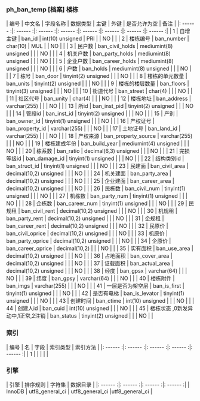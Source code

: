 ### ph_ban_temp [档案] 楼栋
|  编号  |  中文名  |  字段名称  |  数据类型  |  主键  |  外键  |  是否允许为空  |  备注  |
|: ------ :|: ------ :|: ------ :|: ------ :|: ------ :|: ------ :|: ------ :|: ------ :|
| 1 | 自增主键 | ban_id | int(10) unsigned | PRI |  | NO |  |
| 2 | 楼栋编号 | ban_number | char(10) | MUL |  | NO |  |
| 3 | 民户数 | ban_civil_holds | mediumint(8) unsigned |  |  | NO |  |
| 4 | 机关户数 | ban_party_holds | mediumint(8) unsigned |  |  | NO |  |
| 5 | 企业户数 | ban_career_holds | mediumint(8) unsigned |  |  | NO |  |
| 6 | 户数 | ban_holds | mediumint(8) unsigned |  |  | NO |  |
| 7 | 栋号 | ban_door | tinyint(2) unsigned |  |  | NO |  |
| 8 | 楼栋的单元数量 | ban_units | tinyint(2) unsigned |  |  | NO |  |
| 9 | 楼栋的楼层数量 | ban_floors | tinyint(3) unsigned |  |  | NO |  |
| 10 | 街道代号 | ban_street | char(4) |  |  | NO |  |
| 11 | 社区代号 | ban_unity | char(4) |  |  | NO |  |
| 12 | 楼栋地址 | ban_address | varchar(255) |  |  | NO |  |
| 13 | 所id | ban_inst_pid | tinyint(2) unsigned |  |  | NO |  |
| 14 | 管段id | ban_inst_id | tinyint(2) unsigned |  |  | NO |  |
| 15 | 产别 | ban_owner_id | tinyint(1) unsigned |  |  | NO |  |
| 16 | 产权证号 | ban_property_id | varchar(255) |  |  | NO |  |
| 17 | 土地证号 | ban_land_id | varchar(255) |  |  | NO |  |
| 18 | 产权来源 | ban_property_source | varchar(255) |  |  | NO |  |
| 19 | 楼栋建成年份 | ban_build_year | mediumint(4) unsigned |  |  | NO |  |
| 20 | 栋系数 | ban_ratio | decimal(6,3) unsigned |  |  | NO |  |
| 21 | 完损等级id | ban_damage_id | tinyint(1) unsigned |  |  | NO |  |
| 22 | 结构类别id | ban_struct_id | tinyint(1) unsigned |  |  | NO |  |
| 23 | 民建面 | ban_civil_area | decimal(10,2) unsigned |  |  | NO |  |
| 24 | 机关建面 | ban_party_area | decimal(10,2) unsigned |  |  | NO |  |
| 25 | 企业建面 | ban_career_area | decimal(10,2) unsigned |  |  | NO |  |
| 26 | 民栋数 | ban_civil_num | tinyint(1) unsigned |  |  | NO |  |
| 27 | 机栋数 | ban_party_num | tinyint(1) unsigned |  |  | NO |  |
| 28 | 企栋数 | ban_career_num | tinyint(1) unsigned |  |  | NO |  |
| 29 | 民规租 | ban_civil_rent | decimal(10,2) unsigned |  |  | NO |  |
| 30 | 机规租 | ban_party_rent | decimal(10,2) unsigned |  |  | NO |  |
| 31 | 企规租 | ban_career_rent | decimal(10,2) unsigned |  |  | NO |  |
| 32 | 民原价 | ban_civil_oprice | decimal(10,2) unsigned |  |  | NO |  |
| 33 | 机原价 | ban_party_oprice | decimal(10,2) unsigned |  |  | NO |  |
| 34 | 企原价 | ban_career_oprice | decimal(10,2) |  |  | NO |  |
| 35 | 实有面积 | ban_use_area | decimal(10,2) unsigned |  |  | NO |  |
| 36 | 占地面积 | ban_cover_area | decimal(10,2) unsigned |  |  | NO |  |
| 37 | 证载面积 | ban_actual_area | decimal(10,2) unsigned |  |  | NO |  |
| 38 | 经度 | ban_gpsx | varchar(64) |  |  | NO |  |
| 39 | 纬度 | ban_gpsy | varchar(64) |  |  | NO |  |
| 40 | 楼栋附件 | ban_imgs | varchar(255) |  |  | NO |  |
| 41 | 一层是否为架空层 | ban_is_first | tinyint(1) unsigned |  |  | NO |  |
| 42 | 是否有电梯 | ban_is_levator | tinyint(1) unsigned |  |  | NO |  |
| 43 | 创建时间 | ban_ctime | int(10) unsigned |  |  | NO |  |
| 44 | 创建人id | ban_cuid | int(10) unsigned |  |  | NO |  |
| 45 | 楼栋状态 ,0新发异动中,1正常,2注销 | ban_status | tinyint(2) unsigned |  |  | NO |  |

### 索引

|  编号  |  名  |  字段  |  索引类型  |  索引方法  |
|: ------ :|: ------ :|: ------ :|: ------ :|: ------ :|
|   1 |    |    |    |    |

### 引擎

|  引擎  |  排序规则  |  字符集  |  数据目录  |
|: ------ :|: ------ :|: ------ :|: ------ :|
| InnoDB | utf8_general_ci | utf8_general_ci |utf8_general_ci |
